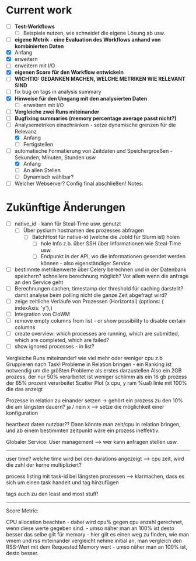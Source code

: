 # Current work
- [ ] **Test-Workflows** 
  - [ ] Beispiele nutzen, wie schneidet die eigene Lösung ab usw.
- [ ] **eigene Metrik - eine Evaluation des Workflows anhand von kombinierten Daten** 
 - [x] Anfang
 - [x] erweitern
 - [ ] erweitern mit I/O
- [x] **eigenen Score für den Workflow entwickeln**
- [ ] **WICHTIG: GEDANKEN MACHEN, WELCHE METRIKEN WIE RELEVANT SIND**
- [ ] fix bug on tags in analysis summary
- [x] **Hinweise für den Umgang mit den analysierten Daten**
  - [ ] erweitern mit I/O
- [ ] **Vergleiche zwei Runs miteinander** 
- [ ] **Bugfixing summaries (memory percentage average passt nicht?)**
- [ ] Analysemetriken einschränken - setze dynamische grenzen für die Relevanz
  - [x] Anfang
  - [ ] Fertigstellen
- [ ] automatische Formatierung von Zeitdaten und Speichergroeßen - Sekunden, Minuten, Stunden usw
  - [x] Anfang
  - [ ] An allen Stellen
  - [ ] Dynamisch wählbar?
- [ ] Welcher Webserver? Config final abschließen!
Notes:

# Zukünftige Änderungen

- [ ] native_id - kann für Steal-Time usw. genutzt
  - [ ] Über pyslurm hostnamen des prozesses abfragen
    - [ ] BatchHost für native-id (welche die JobId für Slurm ist) holen
      - [ ] hole Info z.b. über SSH über Informationen wie Steal-Time usw.
      - [ ] Endpunkt in der API, wo die informationen gesendet werden können - also eigenständiger Service
- [ ] bestimmte metrikenwerte über Celery berechnen und in der Datenbank speichern? schnellere berechnung möglich? Vor allem wenn die anfrage an den Service geht
- [ ] Berechnungen cachen, timestamp der threshold für caching darstellt? damit analyse beim polling nicht die ganze Zeit abgefragt wird?
- [ ] zeige zeitliche Verläufe von Prozessen (Horizontal) (options: { indexAxis: 'y'},)
- [ ] Integration von CloWM
- [ ] remove empty columns from list - or show possibility to disable certain columns  
- [ ] create overview: which processes are running, which are submitted, which are completed, which are failed?
- [ ] show ignored processes - in list?

Vergleiche Runs miteinander! wie viel mehr oder weniger cpu z.b 
Gruppieren nach Task!
Probleme in Relation bringen - ein Ranking ist notwendig um die größten Probleme als erstes darzustellen
Also ein 2GB prozess, der nur 50% verarbeitet ist weniger schlimm als ein 16 gb prozess der 65% prozent verarbeitet
Scatter Plot (x cpu, y ram %ual) linie mit 100% die das anzeigt

Prozesse in relation zu einander setzen -> gehört ein prozess zu den 10% die am längsten dauern? ja / nein
x --> setze die möglichkeit einer konfiguration

heartbeat daten nutzbar??
Dann könnte man zeit/cpu in relation bringen, und ab einem bestimmten zeitpunkt wäre ein prozess ineffektiv.


Globaler Service: User management --> wer kann anfragen stellen usw. 


____

user time? welche time wird bei den durations angezeigt
--> cpu zeit, wird die zahl der kerne multipliziert? 

process listing mit task-id bei längsten prozessen --> klarmachen, dass es sich um einen task handelt und tag hinzufügen

tags auch zu den least and most stuff!


___

Score Metric:

CPU allocation beachten - dabei wird cpu% gegen cpu anzahl gerechnet, wenn diese werte gegeben sind. - umso näher man an 100% ist desto besser
das selbe gilt für memory - hier gilt es einen weg zu finden, wie man vmem und rss miteinander vergleicht
nehme initial an, man vergleich den RSS-Wert mit dem Requested Memory wert - umso näher man an 100% ist, desto besser. 




